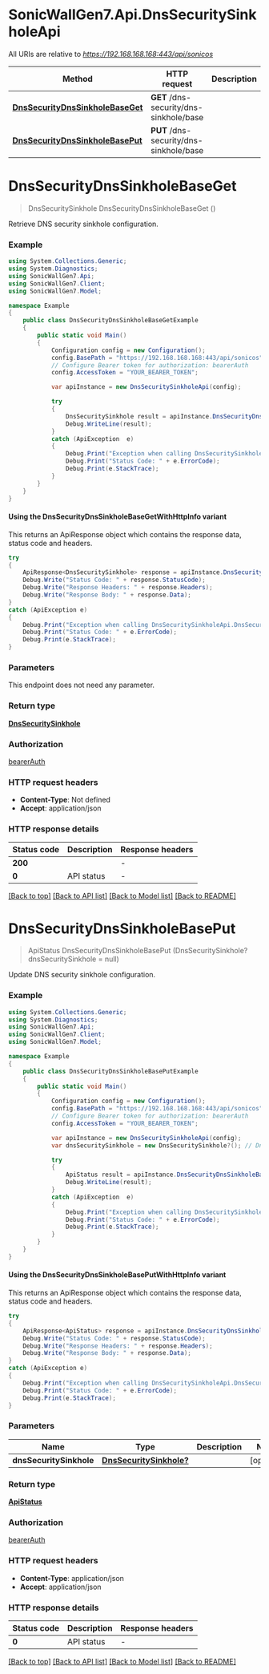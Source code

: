 # SonicWallGen7.Api.DnsSecuritySinkholeApi

All URIs are relative to *https://192.168.168.168:443/api/sonicos*

| Method | HTTP request | Description |
|--------|--------------|-------------|
| [**DnsSecurityDnsSinkholeBaseGet**](DnsSecuritySinkholeApi.md#dnssecuritydnssinkholebaseget) | **GET** /dns-security/dns-sinkhole/base |  |
| [**DnsSecurityDnsSinkholeBasePut**](DnsSecuritySinkholeApi.md#dnssecuritydnssinkholebaseput) | **PUT** /dns-security/dns-sinkhole/base |  |

<a id="dnssecuritydnssinkholebaseget"></a>
# **DnsSecurityDnsSinkholeBaseGet**
> DnsSecuritySinkhole DnsSecurityDnsSinkholeBaseGet ()



Retrieve DNS security sinkhole configuration.

### Example
```csharp
using System.Collections.Generic;
using System.Diagnostics;
using SonicWallGen7.Api;
using SonicWallGen7.Client;
using SonicWallGen7.Model;

namespace Example
{
    public class DnsSecurityDnsSinkholeBaseGetExample
    {
        public static void Main()
        {
            Configuration config = new Configuration();
            config.BasePath = "https://192.168.168.168:443/api/sonicos";
            // Configure Bearer token for authorization: bearerAuth
            config.AccessToken = "YOUR_BEARER_TOKEN";

            var apiInstance = new DnsSecuritySinkholeApi(config);

            try
            {
                DnsSecuritySinkhole result = apiInstance.DnsSecurityDnsSinkholeBaseGet();
                Debug.WriteLine(result);
            }
            catch (ApiException  e)
            {
                Debug.Print("Exception when calling DnsSecuritySinkholeApi.DnsSecurityDnsSinkholeBaseGet: " + e.Message);
                Debug.Print("Status Code: " + e.ErrorCode);
                Debug.Print(e.StackTrace);
            }
        }
    }
}
```

#### Using the DnsSecurityDnsSinkholeBaseGetWithHttpInfo variant
This returns an ApiResponse object which contains the response data, status code and headers.

```csharp
try
{
    ApiResponse<DnsSecuritySinkhole> response = apiInstance.DnsSecurityDnsSinkholeBaseGetWithHttpInfo();
    Debug.Write("Status Code: " + response.StatusCode);
    Debug.Write("Response Headers: " + response.Headers);
    Debug.Write("Response Body: " + response.Data);
}
catch (ApiException e)
{
    Debug.Print("Exception when calling DnsSecuritySinkholeApi.DnsSecurityDnsSinkholeBaseGetWithHttpInfo: " + e.Message);
    Debug.Print("Status Code: " + e.ErrorCode);
    Debug.Print(e.StackTrace);
}
```

### Parameters
This endpoint does not need any parameter.
### Return type

[**DnsSecuritySinkhole**](DnsSecuritySinkhole.md)

### Authorization

[bearerAuth](../README.md#bearerAuth)

### HTTP request headers

 - **Content-Type**: Not defined
 - **Accept**: application/json


### HTTP response details
| Status code | Description | Response headers |
|-------------|-------------|------------------|
| **200** |  |  -  |
| **0** | API status |  -  |

[[Back to top]](#) [[Back to API list]](../README.md#documentation-for-api-endpoints) [[Back to Model list]](../README.md#documentation-for-models) [[Back to README]](../README.md)

<a id="dnssecuritydnssinkholebaseput"></a>
# **DnsSecurityDnsSinkholeBasePut**
> ApiStatus DnsSecurityDnsSinkholeBasePut (DnsSecuritySinkhole? dnsSecuritySinkhole = null)



Update DNS security sinkhole configuration.

### Example
```csharp
using System.Collections.Generic;
using System.Diagnostics;
using SonicWallGen7.Api;
using SonicWallGen7.Client;
using SonicWallGen7.Model;

namespace Example
{
    public class DnsSecurityDnsSinkholeBasePutExample
    {
        public static void Main()
        {
            Configuration config = new Configuration();
            config.BasePath = "https://192.168.168.168:443/api/sonicos";
            // Configure Bearer token for authorization: bearerAuth
            config.AccessToken = "YOUR_BEARER_TOKEN";

            var apiInstance = new DnsSecuritySinkholeApi(config);
            var dnsSecuritySinkhole = new DnsSecuritySinkhole?(); // DnsSecuritySinkhole? |  (optional) 

            try
            {
                ApiStatus result = apiInstance.DnsSecurityDnsSinkholeBasePut(dnsSecuritySinkhole);
                Debug.WriteLine(result);
            }
            catch (ApiException  e)
            {
                Debug.Print("Exception when calling DnsSecuritySinkholeApi.DnsSecurityDnsSinkholeBasePut: " + e.Message);
                Debug.Print("Status Code: " + e.ErrorCode);
                Debug.Print(e.StackTrace);
            }
        }
    }
}
```

#### Using the DnsSecurityDnsSinkholeBasePutWithHttpInfo variant
This returns an ApiResponse object which contains the response data, status code and headers.

```csharp
try
{
    ApiResponse<ApiStatus> response = apiInstance.DnsSecurityDnsSinkholeBasePutWithHttpInfo(dnsSecuritySinkhole);
    Debug.Write("Status Code: " + response.StatusCode);
    Debug.Write("Response Headers: " + response.Headers);
    Debug.Write("Response Body: " + response.Data);
}
catch (ApiException e)
{
    Debug.Print("Exception when calling DnsSecuritySinkholeApi.DnsSecurityDnsSinkholeBasePutWithHttpInfo: " + e.Message);
    Debug.Print("Status Code: " + e.ErrorCode);
    Debug.Print(e.StackTrace);
}
```

### Parameters

| Name | Type | Description | Notes |
|------|------|-------------|-------|
| **dnsSecuritySinkhole** | [**DnsSecuritySinkhole?**](DnsSecuritySinkhole?.md) |  | [optional]  |

### Return type

[**ApiStatus**](ApiStatus.md)

### Authorization

[bearerAuth](../README.md#bearerAuth)

### HTTP request headers

 - **Content-Type**: application/json
 - **Accept**: application/json


### HTTP response details
| Status code | Description | Response headers |
|-------------|-------------|------------------|
| **0** | API status |  -  |

[[Back to top]](#) [[Back to API list]](../README.md#documentation-for-api-endpoints) [[Back to Model list]](../README.md#documentation-for-models) [[Back to README]](../README.md)

